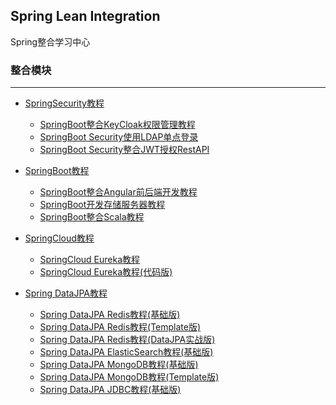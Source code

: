 Spring Lean Integration
---

Spring整合学习中心

### 整合模块
---

- [SpringSecurity教程](security/README.md)

    - [SpringBoot整合KeyCloak权限管理教程](security/security-keycloak/DOC.md)
    - [SpringBoot Security使用LDAP单点登录](security/security-ldap/DOC.md)
    - [SpringBoot Security整合JWT授权RestAPI](security/security-jwt/DOC.md)

- [SpringBoot教程](springboot/README.md)

    - [SpringBoot整合Angular前后端开发教程](springboot/springboot-angular/DOC.md)
    - [SpringBoot开发存储服务器教程](springboot/springboot-storage/DOC.md)
    - [SpringBoot整合Scala教程](springboot/springboot-scala/DOC.md)

- [SpringCloud教程](springcloud/README.md)

    - [SpringCloud Eureka教程](springcloud/springcloud-eureka/DOC.md)
    - [SpringCloud Eureka教程(代码版)](springcloud/springcloud-eureka-code/DOC.md)

- [Spring DataJPA教程](datajpa/README.md)

    - [Spring DataJPA Redis教程(基础版)](datajpa/datajpa-redis/DOC.md)
    - [Spring DataJPA Redis教程(Template版)](datajpa/datajpa-redis-template/DOC.md)
    - [Spring DataJPA Redis教程(DataJPA实战版)](datajpa/datajpa-redis-action/DOC.md)
    - [Spring DataJPA ElasticSearch教程(基础版)](datajpa/datajpa-elasticsearch/DOC.md)
    - [Spring DataJPA MongoDB教程(基础版)](datajpa/datajpa-mongodb/DOC.md)
    - [Spring DataJPA MongoDB教程(Template版)](datajpa/datajpa-mongodb-template/DOC.md)
    - [Spring DataJPA JDBC教程(基础版)](datajpa/datajpa-jdbc/DOC.md)
